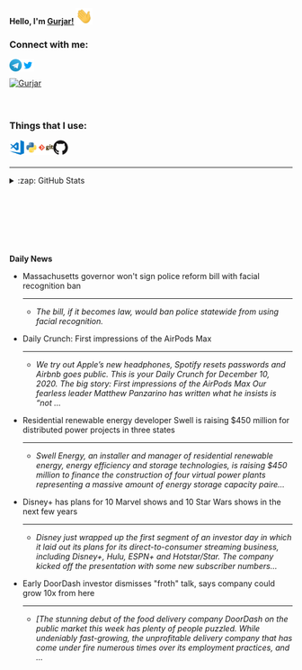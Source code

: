 #### Hello, I'm [Gurjar!](https://GurjarKing.github.io) <img src="https://raw.githubusercontent.com/ABSphreak/ABSphreak/master/gifs/Hi.gif" width="30px"></h2>


### Connect with me:

[<img align="left" alt="Gurjar | Telegram" width="22px" src="https://raw.githubusercontent.com/github/explore/80688e429a7d4ef2fca1e82350fe8e3517d3494d/topics/telegram/telegram.png" />][Telegram]
[<img align="left" alt="Gurjar | Twitter" width="22px" src="https://raw.githubusercontent.com/github/explore/80688e429a7d4ef2fca1e82350fe8e3517d3494d/topics/twitter/twitter.png" />][Twitter]
<br >
<br >
<a href="https://github.com/GurjarKing"><img src="https://komarev.com/ghpvc/?username=GurjarKing" alt="Gurjar" /></a> <br />
<br />
<br />
<!-- <br >

![](https://visitor-badge.glitch.me/badge?page_id=GurjarKing)

<br /> -->

### Things that I use:

[<img align="left" alt="Visual Studio Code" width="26px" src="https://raw.githubusercontent.com/github/explore/80688e429a7d4ef2fca1e82350fe8e3517d3494d/topics/visual-studio-code/visual-studio-code.png" />][VSCode]
[<img align="left" alt="Python" width="26px" src="https://raw.githubusercontent.com/github/explore/80688e429a7d4ef2fca1e82350fe8e3517d3494d/topics/python/python.png" />][Python]
[<img align="left" alt="Git" width="26px" src="https://raw.githubusercontent.com/github/explore/80688e429a7d4ef2fca1e82350fe8e3517d3494d/topics/git/git.png" />][Git]
[<img align="left" alt="GitHub" width="26px" src="https://raw.githubusercontent.com/github/explore/78df643247d429f6cc873026c0622819ad797942/topics/github/github.png" />][Github]

<br />
<br />

---
<details>
  <summary>:zap: GitHub Stats</summary>

<img align="left" alt="Gurjar's Github Stats" src="https://github-readme-stats.vercel.app/api?username=GurjarKing&show_icons=true&hide_border=true&count_private=true&include_all_commit=true&theme=algolia" />

</details>

<!-- ### 🔔 My latest tweet
<a href="https://twitter.com/Gurjar_King43" target="_blank">
	<img src="https://github.com/GurjarKing/GurjarKing/raw/master/tweet.png" width="70%" align="center" alt="Click to view on Twitter" title="My latest tweet, as an image"/>
</a> -->
<br>

<pre>

</pre>

<!-- **Quote of the hour:**

{qoth}

~ {qoth_author}
<pre>

</pre> -->
<br>
<pre>


</pre>
<strong>Daily News</strong>
  
  - Massachusetts governor won't sign police reform bill with facial recognition ban
     <hr/>
     
      - *The bill, if it becomes law, would ban police statewide from using facial recognition.*
     
  - Daily Crunch: First impressions of the AirPods Max
      <hr/>
      
      - *We try out Apple’s new headphones, Spotify resets passwords and Airbnb goes public. This is your Daily Crunch for December 10, 2020. The big story: First impressions of the AirPods Max Our fearless leader Matthew Panzarino has written what he insists is “not …*
      
  - Residential renewable energy developer Swell is raising $450 million for distributed power projects in three states
      <hr/>
      
      - *Swell Energy, an installer and manager of residential renewable energy, energy efficiency and storage technologies, is raising $450 million to finance the construction of four virtual power plants representing a massive amount of energy storage capacity paire…*
      
  - Disney+ has plans for 10 Marvel shows and 10 Star Wars shows in the next few years
      <hr/>
      
      - *Disney just wrapped up the first segment of an investor day in which it laid out its plans for its direct-to-consumer streaming business, including Disney+, Hulu, ESPN+ and Hotstar/Star. The company kicked off the presentation with some new subscriber numbers…*
       
  - Early DoorDash investor dismisses "froth" talk, says company could grow 10x from here
      <hr/>
       
       - *[The stunning debut of the food delivery company DoorDash on the public market this week has plenty of people puzzled. While undeniably fast-growing, the unprofitable delivery company that has come under fire numerous times over its employment practices, and …*
      

<br />

[VSCode]: https://code.visualstudio.com/
[Python]: https://www.python.org/
[Git]: https://git-scm.com/
[Github]: https://github.com/
[Telegram]: https://t.me/Gurjar_King/
[Twitter]: https://twitter.com/Gurjar_King43/
